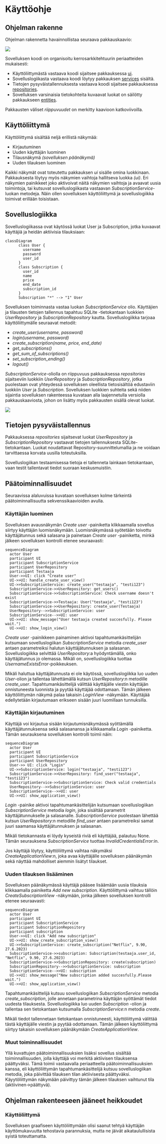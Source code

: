 # Käyttöohje
## Ohjelman rakenne
Ohjelman rakennetta havainnollistaa seuraava pakkauskaavio:

![](./kuvat/pakkaus.png)

Sovelluksen koodi on organisoitu kerrosarkkitehtuurin periaatteiden mukaisesti:
- Käyttöliittymästä vastaava koodi sijaitsee pakkauksessa [ui](https://github.com/imhlas/ot-harjoitustyo/blob/master/harjoitustyo/src/ui).
- Sovelluslogiikasta vastaava koodi löytyy pakkauksen [services](https://github.com/imhlas/ot-harjoitustyo/blob/master/harjoitustyo/src/services) sisältä.
- Tietojen pysyväistallennuksesta vastaava koodi sijaitsee pakkauksessa [repositories](https://github.com/imhlas/ot-harjoitustyo/blob/master/harjoitustyo/src/repositories).
- Sovelluksen varsinaisia tietokohteita kuvaavat luokat on säilötty pakkaukseen [entities](https://github.com/imhlas/ot-harjoitustyo/blob/master/harjoitustyo/src/entities).

Pakkausten väliset *riippuvuudet* on merkitty kaavioon katkoviivoilla.

## Käyttöliittymä
Käyttöliittymä sisältää neljä erillistä näkymää:

- Kirjautuminen
- Uuden käyttäjän luominen
- Tilausnäkymä *(sovelluksen päänäkymä)*
- Uuden tilauksen luominen

Kaikki näkymät ovat toteutettu pakkauksen *ui* sisälle omina luokkinaan. Pakkauksesta löytyy myös näkymien vaihtoja hallitseva luokka *(ui)*. Eri näkymien painikkeet joko aktivoivat näitä näkymien vaihtoja ja avaavat uusia toimintoja, tai kutsuvat sovelluslogiikasta vastaavan *SubscriptionService*-luokan metodeja. Näin ollen sovelluksen käyttöliittymä ja sovelluslogiikka toimivat erillään toisistaan.
 
## Sovelluslogiikka
Sovelluslogiikassa ovat käytössä luokat User ja Subscription, jotka kuvaavat käyttäjiä ja heidän aktiivisia tilauksiaan:

```mermaid
classDiagram
      class User {
        username
        password
        user_id
      }
      class Subscription {
        user_id
        name
        price
        end_date
        subscription_id
      }
      Subscription "*" --> "1" User    
```
Sovelluksen toiminnasta vastaa luokan *SubscriptionService* olio. Käyttäjien ja tilausten tietojen tallennus tapahtuu SQLite -tietokantaan luokkien *UserRepository* ja *SubscriptionRepository* kautta. Sovelluslogiikka tarjoaa käyttöliittymälle seuraavat metodit:

- *create_user(username, password)*
- *login(username, password)*
- *create_subscription(name, price, end_date)*
- *get_subscriptions()*
- *get_sum_of_subscriptions()*
- *set_subscription_ending()*
- *logout()*

*SubscriptionService*-oliolla on riippuvuus pakkauksessa *repositories* sijaitseviin luokkiin *UserRepository* ja *SubscriptionRepository*, jotka puolestaan ovat yhteydessä sovelluksen oleellista tietosisältöä edustaviin luokkiin *User* ja *Subscription*.
Sovelluksen luokkien suhteita sekä niiden sijaintia sovelluksen rakenteessa kuvataan alla laajennetulla versiolla pakkauskaaviosta, johon on lisätty myös pakkausten sisällä olevat luokat.

![](./kuvat/pakkauskaavio.PNG)
## Tietojen pysyväistallennus
Pakkauksessa *repositories* sijaitsevat luokat *UserRepository* ja *SubscriptionRepository* vastaavat tietojen tallennuksesta SQLite-tietokantaan. Luokat noudattavat Repository-suunnittelumallia ja ne voidaan tarvittaessa korvata uusilla toteutuksilla. 

Sovelluslogiikan testaamisessa tietoja ei tallenneta lainkaan tietokantaan, vaan testit tallentavat tiedot suoraan keskusmuistiin.

## Päätoiminnallisuudet
Seuraavissa alaluvuissa kuvataan sovelluksen kolme tärkeintä päätoiminnallisuutta sekvenssikaavioiden avulla.
### Käyttäjän luominen
Sovelluksen avausnäkymän *Create user* -painiketta klikkaamalla sovellus siirtyy käyttäjän luomisnäkymään. Luomisnäkymässä syötetään toivottu käyttäjätunnus sekä salasana ja painetaan *Create user* -painiketta, minkä jälkeen sovelluksen kontrolli etenee seuraavasti:
```mermaid
sequenceDiagram
  actor User
  participant UI
  participant SubscriptionService
  participant UserRepository
  participant Testaaja
  User->>UI: click "Create user"
  UI->>UI: handle_create_user_view()
  UI->>SubscriptionService: create_user("testaaja", "testi123")
  SubscriptionService->>UserRepository: get_users()
  SubscriptionService->>SubscriptionService: Check username doesn't exist
  SubscriptionService->>Testaaja: User("testaaja", "testi123")
  SubscriptionService->>UserRepository: create_user(Testaaja)
  UserRepository-->>SubscriptionService: user
  SubscriptionService-->>UI: user
  UI->>UI: show_message("User testaaja created succesfully. Please wait.")
  UI->>UI: show_login_view()
```
*Create user* -painikkeen painaminen aktivoi tapahtumankäsittelijän kutsumaan sovelluslogiikan *SubscriptionService* metodia *create_user* antaen parametreiksi halutun käyttäjätunnuksen ja salasanan. Sovelluslogiikka selvittää *UserRepository*:a hyödyntämällä, onko käyttäjätunnus jo olemassa. Mikäli on, sovelluslogiikka tuottaa *UsernameExistsError*-poikkeuksen.

Mikäli haluttua käyttäjätunnusta ei ole käytössä, sovelluslogiikka luo uuden *User*-olion ja tallentaa lähettämällä kutsun *UserRepository*:n metodille *create_user*. Tapahtumankäsittelijä välittää käyttäjälle viestin käyttäjän onnistuneesta luonnista ja pyytää käyttäjää odottamaan. Tämän jälkeen käyttöliittymän näkymä palaa takaisin *LoginView* -näkymään. Käyttäjää edellytetään kirjautumaan erikseen sisään juuri luomillaan tunnuksilla.
### Käyttäjän kirjautuminen
Käyttäjä voi kirjautua sisään kirjautumisnäkymässä syöttämällä käyttäjätunnuksensa sekä salasanansa ja klikkaamalla *Login* -painiketta. Tämän seurauksena sovelluksen kontrolli toimii näin:
```mermaid
sequenceDiagram
  actor User
  participant UI
  participant SubscriptionService
  participant UserRepository
  User->> UI: click "Login"
  UI->>SubscriptionService: login("testaaja", "testi123")
  SubscriptionService->>UserRepository: find_user("testaaja", "testi123")
  SubscriptionService->>SubscriptionService: Check valid credentials
  UserRepository-->>SubscriptionService: user
  SubscriptionService-->>UI: user
  UI->>UI: show_application_view()
```
*Login* -painike aktivoi tapahtumankäsittelijän kutsumaan sovelluslogiikan *SubscriptionService* metodia *login*, joka sisältää parametrit käyttäjätunnukselle ja salasanalle. *SubscriptionService* puolestaan lähettää kutsun *UserRepository*:n metodille *find_user* antaen parametreiksi samat juuri saamansa käyttäjätunnuksen ja salasanan. 

Mikäli tietokannasta ei löydy kyseistä riviä eli käyttäjää, palautuu None. Tämän seurauksena *SubscriptionService* tuottaa *InvalidCredentialsError*:in.

Jos käyttäjä löytyy, käyttöliittymä vaihtaa näkymäksi *CreateApplicationView*:n, joka avaa käyttäjälle sovelluksen päänäkymän sekä näyttää mahdolliset aiemmin lisätyt tilaukset.
### Uuden tilauksen lisääminen
Sovelluksen päänäkymässä käyttäjä pääsee lisäämään uusia tilauksia klikkaamalla painiketta *Add new subscription*. Käyttöliittymä vaihtuu tällöin *CreateSubscriptionView* -näkymään, jonka jälkeen sovelluksen kontrolli etenee seuraavasti:
```mermaid
sequenceDiagram
  actor User
  participant UI
  participant SubscriptionService
  participant SubscriptionRepository
  participant subscription
  User->>UI: click "Add new subscription"
  UI->>UI: show_create_subscription_view()
  UI->>SubscriptionService: create_subscription("Netflix", 9.90, 27.6.2023)
  SubscriptionService->>subscription: Subscription(testaaja.user_id, "Netflix", 9.90, 27.6.2023)
  SubscriptionService->>SubscriptionRepository: create(subscription)
  SubscriptionRepository-->>SubscriptionService: subscription
  SubscriptionService-->>UI: subscription
  UI->>UI: show_message("New subscription added succesfully.Please wait.")
  UI->>UI: show_application_view()
```
Tapahtumankäsittelijä kutsuu sovelluslogiikan *SubscriptionService* metodia *create_subscription*, jolle annetaan parametrina käyttäjän syöttämät tiedot uudesta tilauksesta. Sovelluslogiikka luo uuden *Subscription* -olion ja tallentaa sen tietokantaan kutsumalla *SubscriptionService*:n metodia *create*. 

Mikäli tiedot tallennetaan tietokantaan onnistuneesti, käyttöliittymä välittää tästä käyttäjälle viestin ja pyytää odottamaan. Tämän jälkeen käyttöliittymä siirtyy takaisin sovelluksen päänäkymään *CreateApplicationView*.

### Muut toiminnallisuudet
Yllä kuvattujen päätoiminnallisuuksien lisäksi sovellus sisältää toiminnallisuuden, jolla käyttäjä voi merkitä aktiivisen tilauksensa päättyväksi. Tämä toimii vastaavalla periaatteella päätoiminnallisuuksien kanssa, eli käyttöliittymän tapahtumankäsittelijä kutsuu sovelluslogiikan metodia, joka päivittää tilauksen tilan aktiivisesta päättyväksi. Käyytöliittymän näkymään päivittyy tämän jälkeen tilauksen vaihtunut tila (aktiivinen->päättyvä).

## Ohjelman rakenteeseen jääneet heikkoudet

### Käyttöliittymä
Sovelluksen graafiseen käyttöliittymään olisi saanut tehtyä käyttäjän käyttömukavuutta tehostavia parannuksia, mutta ne jäivät aikataulullisista syistä toteuttamatta. 
